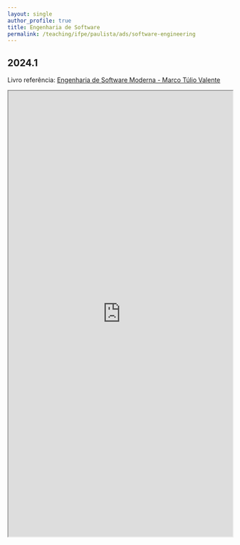 ```yaml
---
layout: single
author_profile: true
title: Engenharia de Software
permalink: /teaching/ifpe/paulista/ads/software-engineering
---
```


## 2024.1

Livro referência: [Engenharia de Software Moderna - Marco Túlio Valente](https://engsoftmoderna.info/)

<iframe src="https://docs.google.com/spreadsheets/d/e/2PACX-1vTanTXPNI7vJ-aFzTyqkXvBGypm1I1ae1Z5X_ow2-he91rNOAOYAX_YhIXGoP7-uMXyj8XBYf-sFjTS/pubhtml?widget=true&amp;headers=false" style="position: relative; width: 100%;" height="1000"></iframe>
